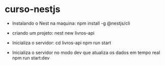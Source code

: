 # curso-nestjs

- Instalando o Nest na maquina:
npm install -g @nestjs/cli

- criando um projeto:
nest new livros-api

- Inicializa o servidor:
cd livros-api
npm run start

- Inicializa o servidor no modo dev que atualiza os dados em tempo real
npm run start:dev